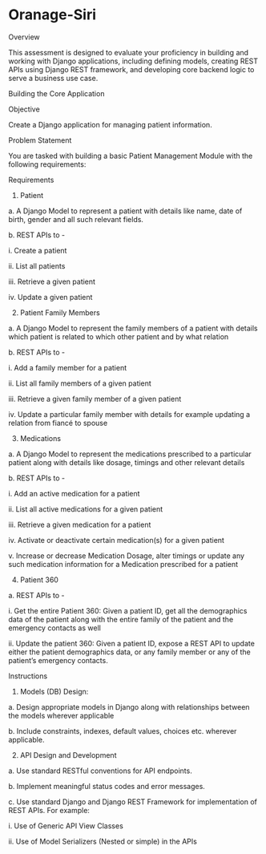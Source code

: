 # Oranage-Siri

Overview

This assessment is designed to evaluate your proficiency in building and working with Django applications, including defining models, creating REST APIs using Django REST framework, and developing core backend logic to serve a business use case.

Building the Core Application

Objective

Create a Django application for managing patient information.

Problem Statement

You are tasked with building a basic Patient Management Module with the following requirements:

Requirements

1. Patient

a. A Django Model to represent a patient with details like name, date of birth, gender and all such relevant fields.

b. REST APIs to -

i. Create a patient

ii. List all patients

iii. Retrieve a given patient

iv. Update a given patient

2. Patient Family Members

a. A Django Model to represent the family members of a patient with details which patient is related to which other patient and by what relation

b. REST APIs to -

i. Add a family member for a patient

ii. List all family members of a given patient

iii. Retrieve a given family member of a given patient

iv. Update a particular family member with details for example updating a relation from fiancé to spouse

3. Medications

a. A Django Model to represent the medications prescribed to a particular patient along with details like dosage, timings and other relevant details

b. REST APIs to -

i. Add an active medication for a patient

ii. List all active medications for a given patient

iii. Retrieve a given medication for a patient

iv. Activate or deactivate certain medication(s) for a given patient

v. Increase or decrease Medication Dosage, alter timings or update any such medication information for a Medication prescribed for a patient

4. Patient 360

a. REST APIs to -

i. Get the entire Patient 360: Given a patient ID, get all the demographics data of the patient along with the entire family of the patient and the emergency contacts as well

ii. Update the patient 360: Given a patient ID, expose a REST API to update either the patient demographics data, or any family member or any of the patient’s emergency contacts.

Instructions

1. Models (DB) Design:

a. Design appropriate models in Django along with relationships between the models wherever applicable

b. Include constraints, indexes, default values, choices etc. wherever applicable.

2. API Design and Development

a. Use standard RESTful conventions for API endpoints.

b. Implement meaningful status codes and error messages.

c. Use standard Django and Django REST Framework for implementation of REST APIs. For example:

i. Use of Generic API View Classes

ii. Use of Model Serializers (Nested or simple) in the APIs



